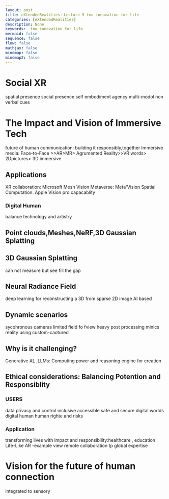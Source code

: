 ```yaml
---
layout: post
title: eXtendedRealities｜Lecture 9 tno innovation for life
categories: [eXtendedRealities]
description: None
keywords:  tno innovation for life
mermaid: false
sequence: false
flow: false
mathjax: false
mindmap: false
mindmap2: false
---
```

# Social XR 
spatial presence
social presence
self embodiment
agency
multi-modol
non verbal cues
# The Impact and Vision of Immersive Tech
future of human communication: building it responsibly,together
Immersive media: Face-to-Face >>AR>MR> Agrumented Reality>>VR
words> 2Dpictures> 3D immersive
## Applications
XR collaboration: Microsoft Mesh Vision
Metaverse: Meta'Vision
Spatial Computation: Apple Vision pro capacablity
### Digital Human
balance technology and artistry
## Point clouds,Meshes,NeRF,3D Gaussian Splatting
## 3D Gaussian Splatting
can not measure but see
fill the gap
## Neural Radiance Field
deep learning for reconstructing a 3D from sparse 2D image
AI based
## Dynamic scenarios
sycohronous cameras
limited field fo fview
heavy post processing
minics reality using custom-caotured
## Why is it challenging?
Generative AL ,LLMs: Computing power and reasoning engine for creation
## Ethical considerations: Balancing Potention and Responsiblity
### USERS
data privacy and control
inclusive accessible
safe and secure
digital worlds 
digital human
human righte and risks
### Application
transforming lives with impact and responsibility:healthcare , education
Life-Like AR -example view
remote collaboration tp global expertise
# Vision for the future of human connection
integrated to sensory
